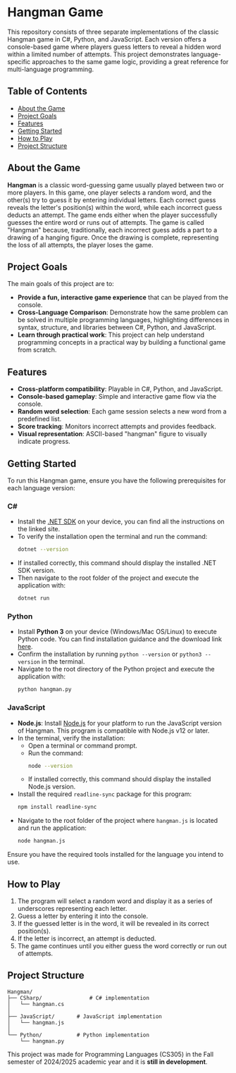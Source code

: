 # Hangman Game

This repository consists of three separate implementations of the classic Hangman game in C#, Python, and JavaScript. Each version offers a console-based game where players guess letters to reveal a hidden word within a limited number of attempts. This project demonstrates language-specific approaches to the same game logic, providing a great reference for multi-language programming.


## Table of Contents
- [About the Game](#about-the-game)
- [Project Goals](#project-goals)
- [Features](#features)
- [Getting Started](#getting-started)
- [How to Play](#how-to-play)
- [Project Structure](#project-structure)


## About the Game

**Hangman** is a classic word-guessing game usually played between two or more players. In this game, one player selects a random word, and the other(s) try to guess it by entering individual letters. Each correct guess reveals the letter's position(s) within the word, while each incorrect guess deducts an attempt. The game ends either when the player successfully guesses the entire word or runs out of attempts. The game is called "Hangman" because, traditionally, each incorrect guess adds a part to a drawing of a hanging figure. Once the drawing is complete, representing the loss of all attempts, the player loses the game.

## Project Goals

The main goals of this project are to:
- **Provide a fun, interactive game experience** that can be played from the console.
- **Cross-Language Comparison**: Demonstrate how the same problem can be solved in multiple programming languages, highlighting differences in syntax, structure, and libraries between C#, Python, and JavaScript.
- **Learn through practical work**: This project can help understand programming concepts in a practical way by building a functional game from scratch.  


## Features

- **Cross-platform compatibility**: Playable in C#, Python, and JavaScript.
- **Console-based gameplay**: Simple and interactive game flow via the console.
- **Random word selection**: Each game session selects a new word from a predefined list.
- **Score tracking**: Monitors incorrect attempts and provides feedback.
- **Visual representation**: ASCII-based "hangman" figure to visually indicate progress.

## Getting Started

To run this Hangman game, ensure you have the following prerequisites for each language version:

### C#
   - Install the [.NET SDK](https://dotnet.microsoft.com/download) on your device, you can find all the instructions on the linked site.
   - To verify the installation open the terminal and run the command:
     ```bash
     dotnet --version
     ```
   - If installed correctly, this command should display the installed .NET SDK version.
   - Then navigate to the root folder of the project and execute the application with:
      ```bash
     dotnet run
     ```
  

### Python

- Install **Python 3** on your device (Windows/Mac OS/Linux) to execute Python code. You can find installation guidance and the download link [here](https://www.python.org/downloads/).
-  Confirm the installation by running `python --version` or `python3 --version` in the terminal.
- Navigate to the root directory of the Python project and execute the application with:
   ```bash
   python hangman.py
   ```

### JavaScript

- **Node.js**: Install [Node.js](https://nodejs.org/) for your platform to run the JavaScript version of Hangman. This program is compatible with Node.js v12 or later.
- In the terminal, verify the installation:
  - Open a terminal or command prompt.
  - Run the command:
    ```bash
    node --version
    ```
  - If installed correctly, this command should display the installed Node.js version.
- Install the required `readline-sync` package for this program:
  ```bash
  npm install readline-sync
- Navigate to the root folder of the project where `hangman.js` is located and run the application:
  ```bash
  node hangman.js


Ensure you have the required tools installed for the language you intend to use.



## How to Play

1. The program will select a random word and display it as a series of underscores representing each letter.
2. Guess a letter by entering it into the console.
3. If the guessed letter is in the word, it will be revealed in its correct position(s).
4. If the letter is incorrect, an attempt is deducted. 
5. The game continues until you either guess the word correctly or run out of attempts.

## Project Structure

```
Hangman/
├── CSharp/               # C# implementation 
│   └── hangman.cs    
│   
├── JavaScript/       # JavaScript implementation    
│   └── hangman.js    
│   
└── Python/           # Python implementation 
    └── hangman.py    
```


This project was made for Programming Languages (CS305) in the Fall semester of 2024/2025 academic year and it is **still in development**.
